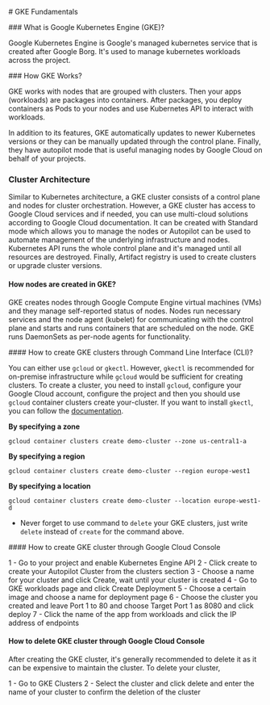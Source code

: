 # GKE Fundamentals

### What is Google Kubernetes Engine (GKE)?

Google Kubernetes Engine is Google's managed kubernetes service that is created after Google Borg. It's used to manage kubernetes workloads across the project.

### How GKE Works?

GKE works with nodes that are grouped with clusters. Then your apps (workloads) are packages into containers. After packages, you deploy containers as Pods to your nodes and use Kubernetes API to interact with workloads.

In addition to its features, GKE automatically updates to newer Kubernetes versions or they can be manually updated through the control plane. Finally, they have autopilot mode that is useful managing nodes by Google Cloud on behalf of your projects.

### Cluster Architecture

Similar to Kubernetes architecture, a GKE cluster consists of a control plane and nodes for cluster orchestration. However, a GKE cluster has access to Google Cloud services and if needed, you can use multi-cloud solutions according to Google Cloud documentation. It can be created with Standard mode which allows you to manage the nodes or Autopilot can be used to automate management of the underlying infrastructure and nodes. Kubernetes API runs the whole control plane and it's managed until all resources are destroyed. Finally, Artifact registry is used to create clusters or upgrade cluster versions.

#### How nodes are created in GKE?

GKE creates nodes through Google Compute Engine virtual machines (VMs) and they manage self-reported status of nodes. Nodes run necessary services and the node agent (kubelet) for communicating with the control plane and starts and runs containers that are scheduled on the node. GKE runs DaemonSets as per-node agents for functionality.

#### How to create GKE clusters through Command Line Interface (CLI)?

You can either use `gcloud` or `gkectl`. However, `gkectl` is recommended for on-premise infrastructure while `gcloud` would be sufficient for creating clusters. To create a cluster, you need to install `gcloud`, configure your Google Cloud account, configure the project and then you should use `gcloud` container clusters create your-cluster. If you want to install `gkectl`, you can follow the [documentation](https://cloud.google.com/anthos/clusters/docs/on-prem/latest/downloads).

**By specifying a zone**

`gcloud container clusters create demo-cluster --zone us-central1-a`

**By specifying a region**

`gcloud container clusters create demo-cluster --region europe-west1`

**By specifying a location**

`gcloud container clusters create demo-cluster --location europe-west1-d`

- Never forget to use command to `delete` your GKE clusters, just write `delete` instead of `create` for the command above.

#### How to create GKE cluster through Google Cloud Console

1 - Go to your project and enable Kubernetes Engine API
2 - Click create to create your Autopilot Cluster from the clusters section
3 - Choose a name for your cluster and click Create, wait until your cluster is created
4 - Go to GKE workloads page and click Create Deployment
5 - Choose a certain image and choose a name for deployment page
6 - Choose the cluster you created and leave Port 1 to 80 and choose Target Port 1 as 8080 and click deploy
7 - Click the name of the app from workloads and click the IP address of endpoints

#### How to delete GKE cluster through Google Cloud Console

After creating the GKE cluster, it's generally recommended to delete it as it can be expensive to maintain the cluster. To delete your cluster,

1 - Go to GKE Clusters
2 - Select the cluster and click delete and enter the name of your cluster to confirm the deletion of the cluster
